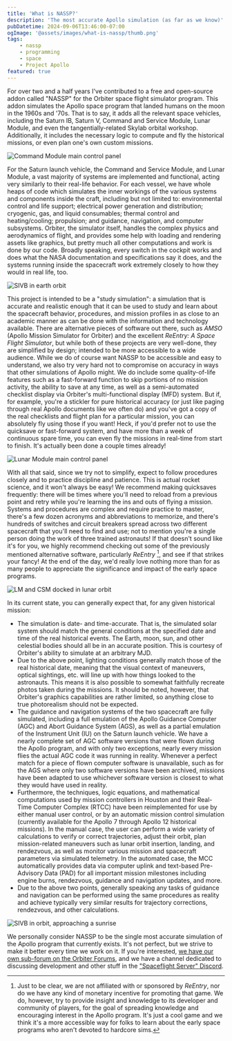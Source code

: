 ```yaml
---
title: 'What is NASSP?'
description: 'The most accurate Apollo simulation (as far as we know)'
pubDatetime: 2024-09-06T13:46:00-07:00
ogImage: '@assets/images/what-is-nassp/thumb.png'
tags: 
    - nassp
    - programming
    - space
    - Project Apollo
featured: true
---
```


For over two and a half years I've contributed to a free and open-source addon called "NASSP" for the Orbiter space flight simulator program. This addon simulates the Apollo space program that landed humans on the moon in the 1960s and '70s. That is to say, it adds all the relevant space vehicles, including the Saturn IB, Saturn V, Command and Service Module, Lunar Module, and even the tangentially-related Skylab orbital workshop. Additionally, it includes the necessary logic to compute and fly the historical missions, or even plan one's own custom missions.

![Command Module main control panel](@assets/images/what-is-nassp/CM_control_panel.png)

For the Saturn launch vehicle, the Command and Service Module, and Lunar Module, a vast majority of systems are implemented and functional, acting very similarly to their real-life behavior. For each vessel, we have whole heaps of code which simulates the inner workings of the various systems and components inside the craft, including but not limited to: environmental control and life support; electrical power generation and distribution; cryogenic, gas, and liquid consumables; thermal control and heating/cooling; propulsion; and guidance, navigation, and computer subsystems. Orbiter, the simulator itself, handles the complex physics and aerodynamics of flight, and provides some help with loading and rendering assets like graphics, but pretty much all other computations and work is done by our code. Broadly speaking, every switch in the cockpit works and does what the NASA documentation and specifications say it does, and the systems running inside the spacecraft work extremely closely to how they would in real life, too.

![SIVB in earth orbit](@assets/images/what-is-nassp/SIVB_earth_orbit.png)

This project is intended to be a "study simulation": a simulation that is accurate and realistic enough that it can be used to study and learn about the spacecraft behavior, procedures, and mission profiles in as close to an academic manner as can be done with the information and technology available. There are alternative pieces of software out there, such as *AMSO* (Apollo Mission Simulator for Orbiter) and the excellent *ReEntry: A Space Flight Simulator*, but while both of these projects are very well-done, they are simplified by design; intended to be more accessible to a wide audience. While we do of course want NASSP to be accessible and easy to understand, we also try very hard not to compromise on accuracy in ways that other simulations of Apollo might. We do include some quality-of-life features such as a fast-forward function to skip portions of no mission activity, the ability to save at any time, as well as a semi-automated checklist display via Orbiter's multi-functional display (MFD) system. But if, for example, you're a stickler for pure historical accuracy (or just like paging through real Apollo documents like we often do) and you've got a copy of the real checklists and flight plan for a particular mission, you can absolutely fly using those if you want! Heck, if you'd prefer not to use the quicksave or fast-forward system, and have more than a week of continuous spare time, you can even fly the missions in real-time from start to finish. It's actually been done a couple times already!

![Lunar Module main control panel](@assets/images/what-is-nassp/LM_control_panel.png)

With all that said, since we try not to simplify, expect to follow procedures closely and to practice discipline and patience. This is actual rocket science, and it won't always be easy! We recommend making quicksaves frequently: there will be times where you'll need to reload from a previous point and retry while you're learning the ins and outs of flying a mission. Systems and procedures are complex and require practice to master, there's a few dozen acronyms and abbreviations to memorize, and there's hundreds of switches and circuit breakers spread across two different spacecraft that you'll need to find and use; not to mention you're a single person doing the work of three trained astronauts! If that doesn't sound like it's for you, we highly recommend checking out some of the previously mentioned alternative software, particularly *ReEntry* [^1], and see if that strikes your fancy! At the end of the day, we'd really love nothing more than for as many people to appreciate the significance and impact of the early space programs.

[^1]: Just to be clear, we are not affiliated with or sponsored by *ReEntry*, nor do we have any kind of monetary incentive for promoting that game. We do, however, try to provide insight and knowledge to its developer and community of players, for the goal of spreading knowledge and encouraging interest in the Apollo program. It's just a cool game and we think it's a more accessible way for folks to learn about the early space programs who aren't devoted to hardcore sims.

![LM and CSM docked in lunar orbit](@assets/images/what-is-nassp/LM_and_CSM_docked_lunar_orbit.png)

In its current state, you can generally expect that, for any given historical mission:
- The simulation is date- and time-accurate. That is, the simulated solar system should match the general conditions at the specified date and time of the real historical events. The Earth, moon, sun, and other celestial bodies should all be in an accurate position. This is courtesy of Orbiter's ability to simulate at an arbitrary MJD.
- Due to the above point, lighting conditions generally match those of the real historical date, meaning that the visual context of maneuvers, optical sightings, etc. will line up with how things looked to the astronauts. This means it is also possible to somewhat faithfully recreate photos taken during the missions. It should be noted, however, that Orbiter's graphics capabilities are rather limited, so anything close to true photorealism should not be expected.
- The guidance and navigation systems of the two spacecraft are fully simulated, including a full emulation of the Apollo Guidance Computer (AGC) and Abort Guidance System (AGS), as well as a partial emulation of the Instrument Unit (IU) on the Saturn launch vehicle. We have a nearly complete set of AGC software versions that were flown during the Apollo program, and with only two exceptions, nearly every mission flies the actual AGC code it was running in reality. Whenever a perfect match for a piece of flown computer software is unavailable, such as for the AGS where only two software versions have been archived, missions have been adapted to use whichever software version is closest to what they would have used in reality.
- Furthermore, the techniques, logic equations, and mathematical computations used by mission controllers in Houston and their Real-Time Computer Complex (RTCC) have been reimplemented for use by either manual user control, or by an automatic mission control simulation (currently available for the Apollo 7 through Apollo 12 historical missions). In the manual case, the user can perform a wide variety of calculations to verify or correct trajectories, adjust their orbit, plan mission-related maneuvers such as lunar orbit insertion, landing, and rendezvous, as well as monitor various mission and spacecraft parameters via simulated telemetry. In the automated case, the MCC automatically provides data via computer uplink and text-based Pre-Advisory Data (PAD) for all important mission milestones including engine burns, rendezvous, guidance and navigation updates, and more.
- Due to the above two points, generally speaking any tasks of guidance and navigation can be performed using the same procedures as reality and achieve typically very similar results for trajectory corrections, rendezvous, and other calculations.

![SIVB in orbit, approaching a sunrise](@assets/images/what-is-nassp/SIVB_earth_orbit_sunrise.png)

We personally consider NASSP to be the single most accurate simulation of the Apollo program that currently exists. It's not perfect, but we strive to make it better every time we work on it. If you're interested, [we have our own sub-forum on the Orbiter Forums](https://www.orbiter-forum.com/forums/project-apollo-nassp.40/), and we have a channel dedicated to discussing development and other stuff in the ["Spaceflight Server" Discord](https://discord.gg/Dvu5N7E8YV).